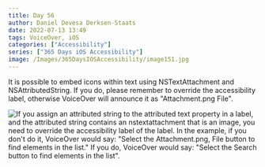 ```yaml
---
title: Day 56
author: Daniel Devesa Derksen-Staats
date: 2022-07-13 13:49
tags: VoiceOver, iOS
categories: ["Accessibility"]
series: ["365 Days iOS Accessibility"]
image: /Images/365DaysIOSAccessibility/image151.jpg
---
```


It is possible to embed icons within text using NSTextAttachment and NSAttributedString. If you do, please remember to override the accessibility label, otherwise VoiceOver will announce it as "Attachment.png File".

![If you assign an attributed string to the attributed text property in a label, and the attributed string contains an nstextattachment that is an image, you need to override the accessibility label of the label. In the example, if you don't do it, VoiceOver would say: "Select the Attachment.png, File button to find elements in the list." If you do, VoiceOver would say: "Select the Search button to find elements in the list".](/Images/365DaysIOSAccessibility/image151.jpg)